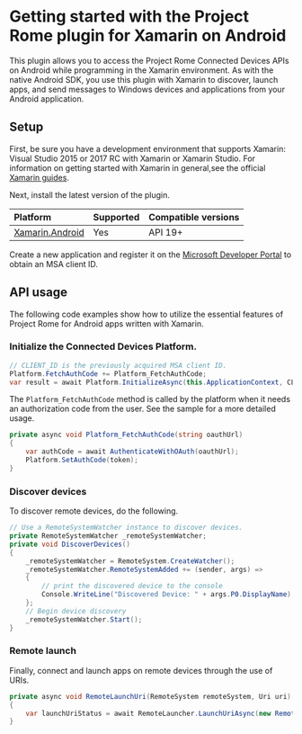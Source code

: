 # Getting started with the Project Rome plugin for Xamarin on Android

This plugin allows you to access the Project Rome Connected Devices APIs on Android while programming in the Xamarin environment. As with the native Android SDK, you use this plugin with Xamarin to discover, launch apps, and send messages to Windows devices and applications from your Android application.

## Setup

First, be sure you have a development environment that supports Xamarin: Visual Studio 2015 or 2017 RC with Xamarin or Xamarin Studio. For information on getting started with Xamarin in general,see the official [Xamarin guides](https://developer.xamarin.com/guides/).

Next, install the latest version of the plugin.

|Platform|Supported|Compatible versions|
| :------------------- | :----------- | :------------------ |
|[Xamarin.Android](https://www.nuget.org/packages/Microsoft.ConnectedDevices.Xamarin.Droid)|Yes|API 19+|

Create a new application and register it on the [Microsoft Developer Portal](https://apps.dev.microsoft.com) to obtain an MSA client ID.

## API usage

The following code examples show how to utilize the essential features of Project Rome for Android apps written with Xamarin.

### Initialize the Connected Devices Platform.

```csharp
// CLIENT_ID is the previously acquired MSA client ID.
Platform.FetchAuthCode += Platform_FetchAuthCode;
var result = await Platform.InitializeAsync(this.ApplicationContext, CLIENT_ID);
```

The `Platform_FetchAuthCode` method is called by the platform when it needs an authorization code from the user. See the sample for a more detailed usage.

```csharp
private async void Platform_FetchAuthCode(string oauthUrl)
{
    var authCode = await AuthenticateWithOAuth(oauthUrl);
    Platform.SetAuthCode(token);
}
```

### Discover devices
To discover remote devices, do the following.

```csharp
// Use a RemoteSystemWatcher instance to discover devices.
private RemoteSystemWatcher _remoteSystemWatcher;
private void DiscoverDevices()
{
    _remoteSystemWatcher = RemoteSystem.CreateWatcher();
    _remoteSystemWatcher.RemoteSystemAdded += (sender, args) =>
    {
        // print the discovered device to the console
        Console.WriteLine("Discovered Device: " + args.P0.DisplayName);
    };
    // Begin device discovery
    _remoteSystemWatcher.Start();
}
```

### Remote launch
Finally, connect and launch apps on remote devices through the use of URIs.

```csharp
private async void RemoteLaunchUri(RemoteSystem remoteSystem, Uri uri)
{
    var launchUriStatus = await RemoteLauncher.LaunchUriAsync(new RemoteSystemConnectionRequest(remoteSystem), uri);
}
```

